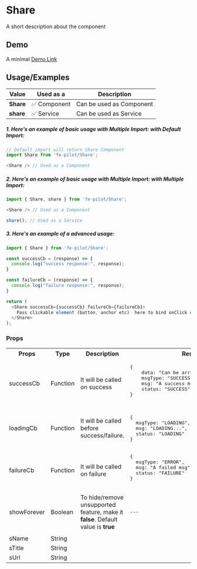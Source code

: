 # Share

A short description about the component


## Demo

A minimal [Demo Link](https://6jpxdq.csb.app/?component=Share)


## Usage/Examples

| Value |  Used as a  | Description|
|--------- | -------- |-----------------|
| <b>Share</b> | :white_check_mark: Component | Can be used as Component |
| <b>share<b> | :white_check_mark: Service | Can be used as Service |

##### 1. Here's an example of basic usage with Multiple Import: with Default Import:
```javascript
// Default import will return Share Component
import Share from 'fe-pilot/Share';

<Share /> // Used as a Component

```

##### 2. Here's an example of basic usage with Multiple Import: with Multiple Import:
```javascript
import { Share, share } from 'fe-pilot/Share';

<Share /> // Used as a Component

share(); // Used as a Service
```

##### 3. Here's an example of a advanced usage:

```javascript
import { Share } from 'fe-pilot/Share';

const successCb = (response) => {
  console.log("success response:", response);
}

const failureCb = (response) => {
  console.log("failure response:", response);
}

return (
  <Share successCb={successCb} failureCb={failureCb}>
    Pass clickable element (button, anchor etc)  here to bind onClick event
  </Share>
);

```

### Props

<table>
  <tr>
    <th>
      Props
    </th>
    <th>
      Type
    </th>
    <th>
      Description
    </th>
    <th>
      Response
    </th>
  </tr>
  <tr>
    <td>
        successCb
    </td>
    <td>Function</td>
    <td> It will be called on success</td>
    <td>
      <pre>
{
    data: "Can be array/object/string/number",
    msgType: "SUCCESSFUL",
    msg: "A success msg",
    status: "SUCCESS"
}
      </pre>
    </td>
  </tr>
  <tr>
    <td>
        loadingCb
    </td>
    <td>Function</td>
    <td>
      It will be called before success/failure.
    </td>
    <td>
      <pre>
{
  msgType: "LOADING",
  msg: "LOADING...",
  status: "LOADING"
}
</pre>
    </td>
  </tr>
  <tr>
    <td>
        failureCb
    </td>
    <td>Function</td>
    <td>
      It will be called on failure
    </td>
    <td>
       <pre>
{
  msgType: "ERROR",
  msg: "A failed msg",
  status: "FAILURE"
}
       </pre>
    </td>
  </tr>
   <tr>
    <td>
        showForever
    </td>
     <td>Boolean</td>
    <td>To hide/remove unsupported feature, make it <b>false</b>. Default value is <b>true</b></td>
    <td> <pre>---</pre> </td>
  </tr>
  <tr>
    <td></td>
    <td></td>
    <td></td>
    <td></td>
  </tr>
  <tr>
    <td>sName</td>
    <td>String</td>
    <td></td>
    <td></td>
  </tr>
    <tr>
    <td>sTitle</td>
    <td>String</td>
    <td></td>
    <td></td>
  </tr>
    <tr>
    <td>sUrl</td>
    <td>String</td>
    <td></td>
    <td></td>
  </tr>
</table>


